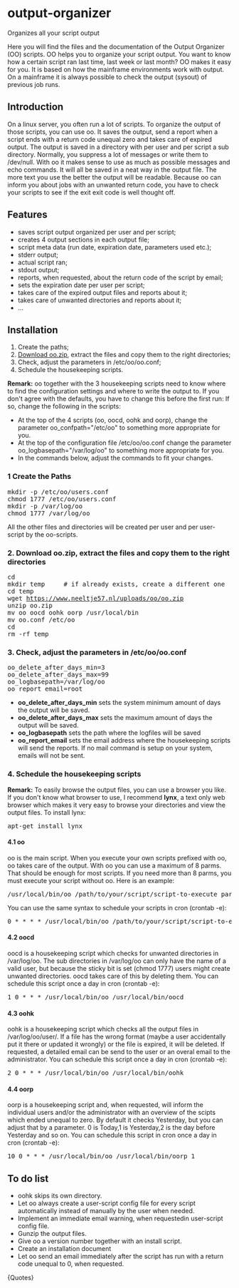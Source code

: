 # output-organizer
Organizes all your script output
<p>Here you will find the files and the documentation of the Output Organizer (OO) scripts. OO helps you to organize your script output. You want to know how a certain script ran last time, last week or last month? OO makes it easy for you. It is based on how the mainframe environments work with output. On a mainframe it is always possible to check the output (sysout) of previous job runs.</p>
<h2>Introduction</h2>
<p>On a linux server, you often run a lot of scripts. To organize the output of those scripts, you can use oo. It saves the output, send a report when a script ends with a return code unequal zero and takes care of expired output. The output is saved in a directory with per user and per script a sub directory. Normally, you suppress a lot of messages or write them to /dev/null. With oo it makes sense to use as much as possible messages and echo commands. It will all be saved in a neat way in the output file. The more text you use the better the output will be readable. Because oo can inform you about jobs with an unwanted return code, you have to check your scripts to see if the exit exit code is well thought off.</p>
<h2>Features</h2>
<ul>
<li>saves script output organized per user and per script;</li>
<li>creates 4 output sections in each output file;</li>
<li>script meta data (run date, expiration date, parameters used etc.);</li>
<li>stderr output;</li>
<li>actual script ran;</li>
<li>stdout output;</li>
<li>reports, when requested, about the return code of the script by email;</li>
<li>sets the expiration date per user per script;</li>
<li>takes care of the expired output files and reports about it;</li>
<li>takes care of unwanted directories and reports about it;</li>
<li>...</li>
</ul>
<h2>Installation</h2>
<ol>
<li>Create the paths;</li>
<li><a title="Download" href="uploads/oo/oo.zip">Download oo.zip</a>, extract the files and copy them to the right directories;</li>
<li>Check, adjust the parameters in /etc/oo/oo.conf;</li>
<li>Schedule the housekeeping scripts.</li>
</ol>
<p><strong>Remark:</strong> oo together with the 3 housekeeping scripts need to know where to find the configuration settings and where to write the output to. If you don't agree with the defaults, you have to change this before the first run: If so, change the following in the scripts:</p>
<ul>
<li>At the top of the 4 scripts (oo, oocd, oohk and oorp), change the parameter oo_confpath="/etc/oo" to something more appropriate for you.</li>
<li>At the top of the configuration file /etc/oo/oo.conf change the parameter oo_logbasepath="/var/log/oo" to something more appropriate for you.</li>
<li>In the commands below, adjust the commands to fit your changes.</li>
</ul>
<h3>1 Create the Paths</h3>
<pre>mkdir -p /etc/oo/users.conf<br />chmod 1777 /etc/oo/users.conf<br />mkdir -p /var/log/oo<br />chmod 1777 /var/log/oo</pre>
<p>All the other files and directories will be created per user and per user-script by the oo-scripts.</p>
<h3>2. Download oo.zip, extract the files and copy them to the right directories</h3>
<pre>cd<br />mkdir temp&nbsp;&nbsp;&nbsp;&nbsp; # if already exists, create a different one<br />cd temp<br />wget <a href="uploads/oo/oo.zip">https://www.neeltje57.nl/uploads/oo/oo.zip</a><br />unzip oo.zip<br />mv oo oocd oohk oorp /usr/local/bin<br />mv oo.conf /etc/oo<br />cd<br />rm -rf temp</pre>
<h3>3. Check, adjust the parameters in /etc/oo/oo.conf</h3>
<pre>oo_delete_after_days_min=3<br />oo_delete_after_days_max=99<br />oo_logbasepath=/var/log/oo<br />oo_report_email=root</pre>
<ul>
<li><strong>oo_delete_after_days_min</strong> sets the system minimum amount of days the output will be saved.</li>
<li><strong>oo_delete_after_days_max</strong> sets the maximum amount of days the output will be saved.</li>
<li><strong>oo_logbasepath</strong> sets the path where the logfiles will be saved</li>
<li><strong>oo_report_email</strong> sets the email address where the housekeeping scripts will send the reports. If no mail command is setup on your system, emails will not be sent.</li>
</ul>
<h3>4. Schedule the housekeeping scripts</h3>
<p><strong>Remark:</strong> To easily browse the output files, you can use a browser you like. If you don't know what browser to use, I recommend <strong>lynx</strong>, a text only web browser which makes it very easy to browse your directories and view the output files. To install lynx:</p>
<pre>apt-get install lynx</pre>
<h4>4.1 oo</h4>
<p>oo is the main script. When you execute your own scripts prefixed with oo, oo takes care of the output. With oo you can use a maximum of 8 parms. That should be enough for most scripts. If you need more than 8 parms, you must execute your script without oo. Here is an example:</p>
<pre>/usr/local/bin/oo /path/to/your/script/script-to-execute parm1 parm2 ... parm8</pre>
<p>You can use the same syntax to schedule your scripts in cron (crontab -e):</p>
<pre>0 * * * * /usr/local/bin/oo /path/to/your/script/script-to-execute parm1i parm2 ... parm8</pre>
<h4>4.2 oocd</h4>
<p>oocd is a housekeeping script which checks for unwanted directories in /var/log/oo. The sub directories in /var/log/oo can only have the name of a valid user, but because the sticky bit is set (chmod 1777) users might create unwanted directories. oocd takes care of this by deleting them. You can schedule this script once a day in cron (crontab -e):</p>
<pre>1 0 * * * /usr/local/bin/oo /usr/local/bin/oocd</pre>
<h4>4.3 oohk</h4>
<p>oohk is a housekeeping script which checks all the output files in /var/log/oo/user/. If a file has the wrong format (maybe a user accidentally put it there or updated it wrongly) or the file is expired, it will be deleted. If requested, a detailed email can be send to the user or an overal email to the administrator. You can schedule this script once a day in cron (crontab -e):</p>
<pre>2 0 * * * /usr/local/bin/oo /usr/local/bin/oohk</pre>
<h4>4.4 oorp</h4>
<p>oorp is a housekeeping script and, when requested, will inform the individual users and/or the administrator with an overview of the scipts which ended unequal to zero. By default it checks Yesterday, but you can adjust that by a parameter. 0 is Today,1 is Yesterday,2 is the day before Yesterday and so on. You can schedule this script in cron once a day in cron (crontab -e):</p>
<pre>10 0 * * * /usr/local/bin/oo /usr/local/bin/oorp 1</pre>
<h2>To do list</h2>
<ul>
<li>
<div>oohk skips its own directory.</div>
</li>
<li>
<div>Let oo always create a user-script config file for every script automatically instead of manually by the user when needed.</div>
</li>
<li>
<div>Implement an immediate email warning, when requestedin user-script config file.</div>
</li>
<li>
<div>Gunzip the output files.</div>
</li>
<li>
<div>Give oo a version number together with an install script.</div>
</li>
<li>
<div>Create an installation document</div>
</li>
<li>
<div>Let oo send an email immediately after the script has run with a return code unequal to 0, when requested.</div>
</li>
</ul>
<div id="commentics">{Quotes}</div>
